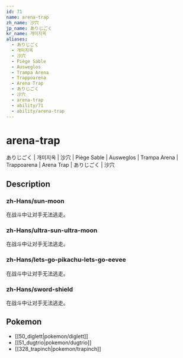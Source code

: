 ```yaml
---
id: 71
name: arena-trap
zh_name: 沙穴
jp_name: ありじごく
kr_name: 개미지옥
aliases:
  - ありじごく
  - 개미지옥
  - 沙穴
  - Piège Sable
  - Ausweglos
  - Trampa Arena
  - Trappoarena
  - Arena Trap
  - ありじごく
  - 沙穴
  - arena-trap
  - ability/71
  - ability/arena-trap
---
```

# arena-trap

ありじごく | 개미지옥 | 沙穴 | Piège Sable | Ausweglos | Trampa Arena | Trappoarena | Arena Trap | ありじごく | 沙穴

## Description

### zh-Hans/sun-moon

在战斗中让对手无法逃走。

### zh-Hans/ultra-sun-ultra-moon

在战斗中让对手无法逃走。

### zh-Hans/lets-go-pikachu-lets-go-eevee

在战斗中让对手无法逃走。

### zh-Hans/sword-shield

在战斗中让对手无法逃走。

## Pokemon

- [[50_diglett|pokemon/diglett]]
- [[51_dugtrio|pokemon/dugtrio]]
- [[328_trapinch|pokemon/trapinch]]

